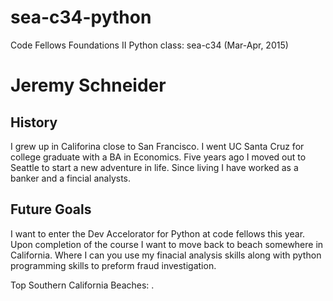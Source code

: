 # sea-c34-python
Code Fellows Foundations II Python class: sea-c34 (Mar-Apr, 2015)
 # Jeremy Schneider

 ## History
  <p> I grew up in Califorina close to San Francisco. I went UC Santa Cruz for college graduate with a BA in Economics. Five years ago I moved out to Seattle to start a new adventure in life. Since living I have worked as a banker and a fincial analysts.<p>

## Future Goals
 <p> I want to enter the Dev Accelorator for Python at code fellows this year. Upon completion of the course I want to move back to beach somewhere in California. Where I can you use my finacial analysis skills along with python programming skills to preform fraud investigation.<p>

 <p>Top Southern California Beaches: <a href="http://www.travelchannel.com/interests/beaches/articles/top-10-southern-california-beaches"></a>.</p>





